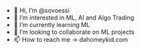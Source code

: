 - 👋 Hi, I’m @sovoessi
- 👀 I’m interested in ML, AI and Algo Trading
- 🌱 I’m currently learning ML
- 💞️ I’m looking to collaborate on ML projects
- 📫 How to reach me -> dahomeykid.com

<!---
sovoessi/sovoessi is a ✨ special ✨ repository because its `README.md` (this file) appears on your GitHub profile.
You can click the Preview link to take a look at your changes.
--->

